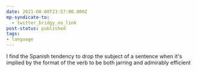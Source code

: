 ```yaml
---
date: 2021-08-08T23:57:00.000Z
mp-syndicate-to:
  - twitter_bridgy_no_link
post-status: published
tags:
- language
---
```


I find the Spanish tendency to drop the subject of a sentence when it's implied by the format of the verb to be both jarring and admirably efficient

